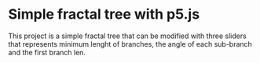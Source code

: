 # Simple fractal tree with p5.js

This project is a simple fractal tree that can be modified with three sliders that represents minimum lenght of branches, the angle of each sub-branch and the first branch len.

